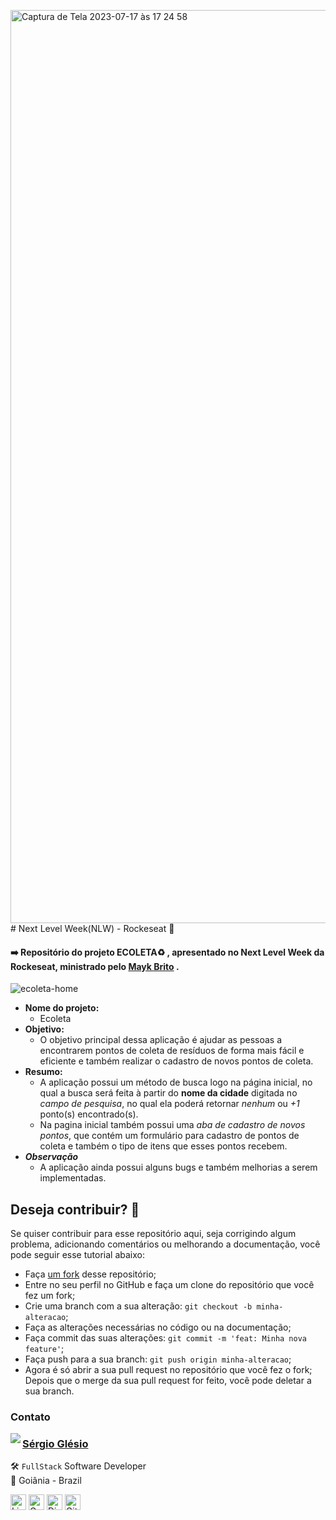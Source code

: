 <img width="1461" alt="Captura de Tela 2023-07-17 às 17 24 58" src="https://github.com/sergioglesio/nlw-ecoleta/assets/69967342/b3dff4c3-2c61-497a-bedd-46774dcb7ca8"># Next Level Week(NLW) - Rockeseat :rocket:

#### :arrow_right: Repositório do projeto ECOLETA:recycle: , apresentado no Next Level Week da Rockeseat, ministrado pelo [Mayk Brito](https://github.com/maykbrito) .

![ecoleta-home](<img width="1461" alt="ECOLETA" src="https://github.com/sergioglesio/nlw-ecoleta/assets/69967342/47caad89-aa60-4a99-b8a1-bd7d83f8c665">)

* **Nome do projeto:**
    * Ecoleta
* **Objetivo:**
    * O objetivo principal dessa aplicação é ajudar as pessoas a encontrarem pontos de coleta de resíduos de forma mais fácil e eficiente e também realizar o cadastro de novos pontos de coleta.
* **Resumo:**
    * A aplicação possui um método de busca logo na página inicial, no qual a busca será feita à partir do **nome da cidade** digitada no *campo de pesquisa*, no qual ela poderá retornar *nenhum* ou *+1* ponto(s) encontrado(s).
    * Na pagina inicial também possui uma *aba de cadastro de novos pontos*, que contém um formulário para cadastro de pontos de coleta e também o tipo de itens que esses pontos recebem.
*  ***Observação***
    * A aplicação ainda possui alguns bugs e também melhorias a serem implementadas.

## Deseja contribuir? :thinking:
Se quiser contribuir para esse repositório aqui, seja corrigindo algum problema, adicionando comentários ou melhorando a documentação, você pode seguir esse tutorial abaixo:

* Faça [um fork](https://help.github.com/pt/github/getting-started-with-github/fork-a-repo) desse repositório;
* Entre no seu perfil no GitHub e faça um clone do repositório que você fez um fork;
* Crie uma branch com a sua alteração: `git checkout -b minha-alteracao`;
* Faça as alterações necessárias no código ou na documentação;
* Faça commit das suas alterações: `git commit -m 'feat: Minha nova feature'`;
* Faça push para a sua branch: `git push origin minha-alteracao`;
* Agora é só abrir a sua pull request no repositório que você fez o fork;
Depois que o merge da sua pull request for feito, você pode deletar a sua branch.

### Contato

<img align="left" src="https://www.github.com/sergioglesio.png?size=150">

### [**Sérgio Glésio**](https://github.com/sergioglesio)

🛠 `FullStack` Software Developer <br>
📍 Goiânia - Brazil

<a href="https://www.linkedin.com/in/sergioglesiojunior" target="_blank"><img src="https://img.shields.io/badge/LinkedIn-0077B5?style=flat&logo=linkedin&logoColor=white" alt="LinkedIn Badge" height="25"></a>&nbsp;<a href="mailto:sergioglesiojunior@outlook.com.br" target="_blank"><img src="https://img.shields.io/badge/Gmail-D14836?style=flat&logo=gmail&logoColor=white" alt="Gmail Badge" height="25"></a>&nbsp;<a href="#"><img src="https://img.shields.io/badge/Discord-%237289DA.svg?logo=discord&logoColor=white" title="renan_s#7826" alt="Discord Badge" height="25"></a>&nbsp;<a href="https://www.github.com/sergioglesio" target="_blank"><img src="https://img.shields.io/badge/GitHub-100000?style=flat&logo=github&logoColor=white" alt="GitHub Badge" height="25"></a>&nbsp;

<br clear="left"/>
